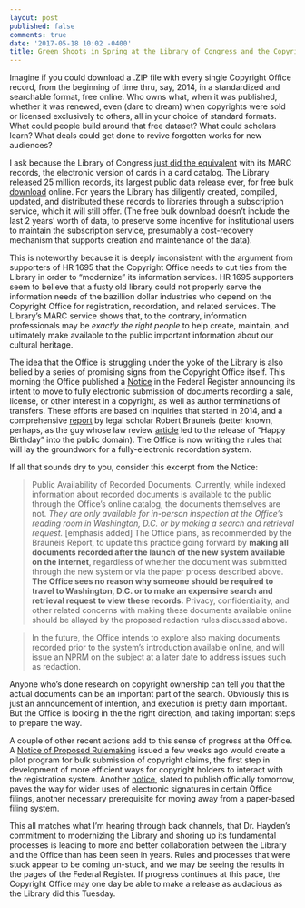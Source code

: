 ```yaml
---
layout: post
published: false
comments: true
date: '2017-05-18 10:02 -0400'
title: Green Shoots in Spring at the Library of Congress and the Copyright Office
---
```


Imagine if you could download a .ZIP file with every single Copyright Office record, from the beginning of time thru, say, 2014, in a standardized and searchable format, free online. Who owns what, when it was published, whether it was renewed, even (dare to dream) when copyrights were sold or licensed exclusively to others, all in your choice of standard formats. What could people build around that free dataset? What could scholars learn? What deals could get done to revive forgotten works for new audiences?

I ask because the Library of Congress [just did the equivalent](https://www.loc.gov/item/prn-17-068?loclr=ealn) with its MARC records, the electronic version of cards in a card catalog. The Library released 25 million records, its largest public data release ever, for free bulk [download](http://www.loc.gov/cds/products/marcDist.php) online. For years the Library has diligently created, compiled, updated, and distributed these records to libraries through a subscription service, which it will still offer. (The free bulk download doesn’t include the last 2 years’ worth of data, to preserve some incentive for institutional users to maintain the subscription service, presumably a cost-recovery mechanism that supports creation and maintenance of the data). 

This is noteworthy because it is deeply inconsistent with the argument from supporters of HR 1695 that the Copyright Office needs to cut ties from the Library in order to “modernize” its information services. HR 1695 supporters seem to believe that a fusty old library could not properly serve the information needs of the bazillion dollar industries who depend on the Copyright Office for registration, recordation, and related services. The Library’s MARC service shows that, to the contrary, information professionals may be *exactly the right people* to help create, maintain, and ultimately make available to the public important information about our cultural heritage. 

The idea that the Office is struggling under the yoke of the Library is also belied by a series of promising signs from the Copyright Office itself. This morning the Office published a [Notice](https://www.federalregister.gov/documents/2017/05/18/2017-09810/modernizing-copyright-recordation) in the Federal Register announcing its intent to move to fully electronic submission of documents recording a sale, license, or other interest in a copyright, as well as author terminations of transfers. These efforts are based on inquiries that started in 2014, and a comprehensive [report](https://www.copyright.gov/technology-reports/reports/recordation-report.pdf) by legal scholar Robert Brauneis (better known, perhaps, as the guy whose law review [article](http://papers.ssrn.com/sol3/papers.cfm?abstract_id=1111624) led to the release of “Happy Birthday” into the public domain). The Office is now writing the rules that will lay the groundwork for a fully-electronic recordation system.

If all that sounds dry to you, consider this excerpt from the Notice:

> Public Availability of Recorded Documents. Currently, while indexed information about recorded documents is available to the public through the Office’s online catalog, the documents themselves are not. *They are only available for in-person inspection at the Office’s reading room in Washington, D.C. or by making a search and retrieval request.* [emphasis added] The Office plans, as recommended by the Brauneis Report, to update this practice going forward by **making all documents recorded after the launch of the new system available on the internet**, regardless of whether the document was submitted through the new system or via the paper process described above. **The Office sees no reason why someone should be required to travel to Washington, D.C. or to make an expensive search and retrieval request to view these records.** Privacy, confidentiality, and other related concerns with making these documents available online should be allayed by the proposed redaction rules discussed above.
 
> In the future, the Office intends to explore also making documents recorded prior to the system’s introduction available online, and will issue an NPRM on the subject at a later date to address issues such as redaction.

Anyone who’s done research on copyright ownership can tell you that the actual documents can be an important part of the search. Obviously this is just an announcement of intention, and execution is pretty darn important. But the Office is looking in the the right direction, and taking important steps to prepare the way.

A couple of other recent actions add to this sense of progress at the Office. A [Notice of Proposed Rulemaking](https://www.federalregister.gov/documents/2017/05/09/2017-09317/pilot-program-for-bulk-submission-of-claims-to-copyright) issued a few weeks ago would create a pilot program for bulk submission of copyright claims, the first step in development of more efficient ways for copyright holders to interact with the registration system. Another [notice](https://www.federalregister.gov/documents/2017/05/19/2017-10219/authentication-of-electronic-signatures-on-electronically-filed-statements-of-account), slated to publish officially tomorrow, paves the way for wider uses of electronic signatures in certain Office filings, another necessary prerequisite for moving away from a paper-based filing system. 

This all matches what I’m hearing through back channels, that Dr. Hayden’s commitment to modernizing the Library and shoring up its fundamental processes is leading to more and better collaboration between the Library and the Office than has been seen in years. Rules and processes that were stuck appear to be coming un-stuck, and we may be seeing the results in the pages of the Federal Register. If progress continues at this pace, the Copyright Office may one day be able to make a release as audacious as the Library did this Tuesday.